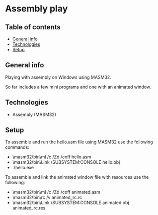 # Assembly play
## Table of contents
* [General info](#general-info)
* [Technologies](#technologies)
*  [Setup](#setup)

## General info
Playing with assembly on Windows using MASM32. 

So far includes a few mini programs and one with an animated window.

## Technologies
* Assembly (MASM32)

## Setup
To assemble and run the hello.asm file using MASM32 use the following commands:
* \masm32\bin\ml /c /Zd /coff hello.asm
* \masm32\bin\Link /SUBSYSTEM:CONSOLE hello.obj
* .\hello.exe

To assemble and link the animated window file with resources use the following:
* \masm32\bin\ml /c /Zd /coff animated.asm
* \masm32\bin\rc /v animated_rc.rc
* \masm32\bin\Link /SUBSYSTEM:CONSOLE animated.obj animated_rc.res
